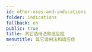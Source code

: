 ```yaml
---
id: other-uses-and-indications
folder: indications
fallback: en
public: true
title: 其它适用法和适应症
menutitle: 其它适用法和适应症
---
```

